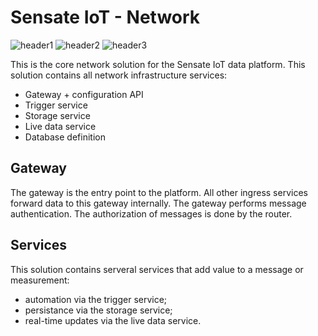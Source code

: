 # Sensate IoT - Network

![header1] ![header2] ![header3]

This is the core network solution for the Sensate IoT data platform. This
solution contains all network infrastructure services:

- Gateway + configuration API
- Trigger service
- Storage service
- Live data service
- Database definition

## Gateway

The gateway is the entry point to the platform. All other ingress services forward
data to this gateway internally. The gateway performs message authentication. The
authorization of messages is done by the router.

## Services

This solution contains serveral services that add value to a message or measurement:

- automation via the trigger service;
- persistance via the storage service;
- real-time updates via the live data service.

[header1]: https://github.com/sensate-iot/platform-network/workflows/Docker/badge.svg "Docker Build"
[header2]: https://github.com/sensate-iot/platform-network/workflows/Format%20check/badge.svg ".NET format"
[header3]: https://img.shields.io/badge/version-v1.6.3-informational "Sensate IoT version"
